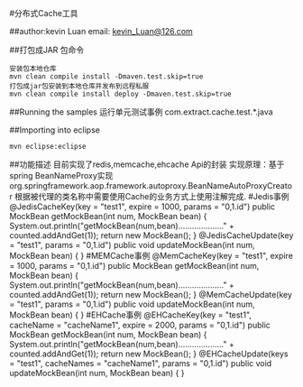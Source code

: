 #分布式Cache工具

##author:kevin Luan
	email: kevin_Luan@126.com

##打包成JAR 包命令

	安装包本地仓库
	mvn clean compile install -Dmaven.test.skip=true
	打包成jar包安装到本地仓库并发布到远程私服
	mvn clean compile install deploy -Dmaven.test.skip=true	
 
##Running the samples
	运行单元测试事例
	com.extract.cache.test.*.java

##Importing into eclipse

	mvn eclipse:eclipse	

##功能描述
	目前实现了redis,memcache,ehcache Api的封装
	实现原理：基于spring BeanNameProxy实现
	org.springframework.aop.framework.autoproxy.BeanNameAutoProxyCreator
	根据被代理的类名称中需要使用Cache的业务方式上使用注解完成.
	#Jedis事例
	@JedisCacheKey(key = "test1", expire = 1000, params = "0,1.id")
	public MockBean getMockBean(int num, MockBean bean) {
		System.out.println("getMockBean(num,bean)...................." + counted.addAndGet(1));
		return new MockBean();
	}
	@JedisCacheUpdate(key = "test1", params = "0,1.id")
	public void updateMockBean(int num, MockBean bean) {
	}
	#MEMCache事例	
	@MemCacheKey(key = "test1", expire = 1000, params = "0,1.id")
	public MockBean getMockBean(int num, MockBean bean) {
		System.out.println("getMockBean(num,bean)...................." + counted.addAndGet(1));
		return new MockBean();
	}
	@MemCacheUpdate(key = "test1", params = "0,1.id")
	public void updateMockBean(int num, MockBean bean) {
	}
	#EHCache事例
	@EHCacheKey(key = "test1", cacheName = "cacheName1", expire = 2000, params = "0,1.id")
	public MockBean getMockBean(int num, MockBean bean) {
		System.out.println("getMockBean(num,bean)...................." + counted.addAndGet(1));
		return new MockBean();
	}
	@EHCacheUpdate(keys = "test1", cacheNames = "cacheName1", params = "0,1.id")
	public void updateMockBean(int num, MockBean bean) {
	}
	
		